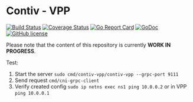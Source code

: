 # Contiv - VPP

[![Build Status](https://travis-ci.org/contiv/contiv-vpp.svg?branch=master)](https://travis-ci.org/contiv/contiv-vpp)
[![Coverage Status](https://coveralls.io/repos/github/contiv/contiv-vpp/badge.svg?branch=master)](https://coveralls.io/github/contiv/contiv-vpp?branch=master)
[![Go Report Card](https://goreportcard.com/badge/github.com/contiv/contiv-vpp)](https://goreportcard.com/report/github.com/contiv/contiv-vpp)
[![GoDoc](https://godoc.org/github.com/contiv/contiv-vpp?status.svg)](https://godoc.org/github.com/contiv/contiv-vpp)
[![GitHub license](https://img.shields.io/badge/license-Apache%20license%202.0-blue.svg)](https://github.com/contiv/contiv-vpp/blob/master/LICENSE)

Please note that the content of this repository is currently **WORK IN PROGRESS**.


Test:

1. Start the server ```sudo cmd/contiv-vpp/contiv-vpp --grpc-port 9111```
2. Send request ```cmd/cni-grpc-client```
3. Verify created config ```sudo ip netns exec ns1 ping 10.0.0.2``` or in VPP ```ping 10.0.0.1```
